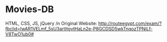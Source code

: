 # Movies-DB
HTML, CSS, JS, jQuery
/n Original Website: http://routeegypt.com/exam/?fbclid=IwAR1VELmf_5sU3artItgvtHaLn2e-P8GCDSD5wkTnqozTPNiLf-V8TwO1ub0# 
